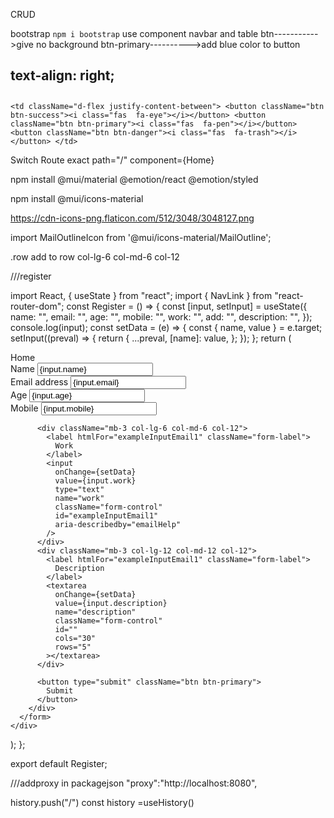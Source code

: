CRUD

bootstrap
`npm i bootstrap`
use component navbar and table
btn----------->give no background
btn-primary---------->add blue color to button

## text-align: right;

##  <link rel="stylesheet" href="https://cdnjs.cloudflare.com/ajax/libs/font-awesome/6.0.0-beta2/css/all.min.css" integrity="sha512-YWzhKL2whUzgiheMoBFwW8CKV4qpHQAEuvilg9FAn5VJUDwKZZxkJNuGM4XkWuk94WCrrwslk8yWNGmY1EduTA==" crossorigin="anonymous" referrerpolicy="no-referrer" />
   
`<td className="d-flex justify-content-between">
                <button className="btn btn-success"><i class="fas  fa-eye"></i></button>
                <button className="btn btn-primary"><i class="fas  fa-pen"></i></button>
                <button className="btn btn-danger"><i class="fas  fa-trash"></i></button>
              </td>`

Switch
Route exact path="/" component={Home}


npm install @mui/material @emotion/react @emotion/styled

npm install @mui/icons-material

https://cdn-icons-png.flaticon.com/512/3048/3048127.png

import MailOutlineIcon from '@mui/icons-material/MailOutline';


.row add to row
col-lg-6 col-md-6 col-12  <add this to child>



///register

import React, { useState } from "react";
import { NavLink } from "react-router-dom";
const Register = () => {
  const [input, setInput] = useState({
    name: "",
    email: "",
    age: "",
    mobile: "",
    work: "",
    add: "",
    description: "",
  });
  console.log(input);
  const setData = (e) => {
    const { name, value } = e.target;
    setInput((preval) => {
      return {
        ...preval,
        [name]: value,
      };
    });
  };
  return (
    <div className="m-5">
      <NavLink to="/">Home</NavLink>
      <form className="mt-5">
        <div className="row">
          <div className="mb-3 col-lg-6 col-md-6 col-12">
            <label htmlFor="exampleInputEmail1" className="form-label">
              Name
            </label>
            <input
              value={input.name}
              onChange={setData}
              type="text"
              name="name"
              className="form-control"
              id="exampleInputEmail1"
              aria-describedby="emailHelp"
            />
          </div>
          <div className="mb-3 col-lg-6 col-md-6 col-12">
            <label htmlFor="exampleInputEmail1" className="form-label">
              Email address
            </label>
            <input
              onChange={setData}
              value={input.email}
              type="email"
              name="email"
              className="form-control"
              id="exampleInputEmail1"
              aria-describedby="emailHelp"
            />
          </div>
          <div className="mb-3 col-lg-6 col-md-6 col-12">
            <label htmlFor="exampleInputEmail1" className="form-label">
              Age
            </label>
            <input
              onChange={setData}
              value={input.age}
              name="age"
              type="text"
              className="form-control"
              id="exampleInputEmail1"
              aria-describedby="emailHelp"
            />
          </div>
          <div className="mb-3 col-lg-6 col-md-6 col-12">
            <label htmlFor="exampleInputEmail1" className="form-label">
              Mobile
            </label>
            <input
              onChange={setData}
              value={input.mobile}
              type="text"
              name="mobile"
              className="form-control"
              id="exampleInputEmail1"
              aria-describedby="emailHelp"
            />
          </div>

          <div className="mb-3 col-lg-6 col-md-6 col-12">
            <label htmlFor="exampleInputEmail1" className="form-label">
              Work
            </label>
            <input
              onChange={setData}
              value={input.work}
              type="text"
              name="work"
              className="form-control"
              id="exampleInputEmail1"
              aria-describedby="emailHelp"
            />
          </div>
          <div className="mb-3 col-lg-12 col-md-12 col-12">
            <label htmlFor="exampleInputEmail1" className="form-label">
              Description
            </label>
            <textarea
              onChange={setData}
              value={input.description}
              name="description"
              className="form-control"
              id=""
              cols="30"
              rows="5"
            ></textarea>
          </div>

          <button type="submit" className="btn btn-primary">
            Submit
          </button>
        </div>
      </form>
    </div>
  );
};

export default Register;




///addproxy in packagejson
"proxy":"http://localhost:8080",

history.push("/")
const history =useHistory()




















